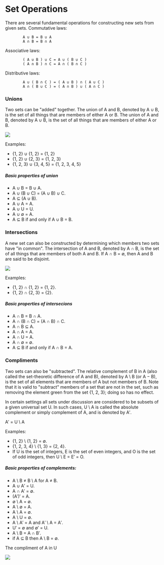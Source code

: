 # Set Operations

There are several fundamental operations for constructing new sets from given sets. 
    Commutative laws:

            A ∪ B = B ∪ A 
            A ∩ B = B ∩ A 

   Associative laws:

            ( A ∪ B ) ∪ C = A ∪ ( B ∪ C ) 
            ( A ∩ B ) ∩ C = A ∩ ( B ∩ C ) 

   Distributive laws:

            A ∪ ( B ∩ C ) = ( A ∪ B ) ∩ ( A ∪ C ) 
            A ∩ ( B ∪ C ) = ( A ∩ B ) ∪ ( A ∩ C ) 
### Unions
Two sets can be "added" together. The union of A and B, denoted by A ∪ B, is the set of all things that are members of either A or B. The union of A and B, denoted by A ∪ B, is the set of all things that are members of either A or B. 

![](https://upload.wikimedia.org/wikipedia/commons/thumb/3/30/Venn0111.svg/220px-Venn0111.svg.png)

Examples:
  - {1, 2} ∪ {1, 2} = {1, 2}
  - {1, 2} ∪ {2, 3} = {1, 2, 3}
  - {1, 2, 3} ∪ {3, 4, 5} = {1, 2, 3, 4, 5}

##### Basic properties of union
  - A ∪ B = B ∪ A.
  - A ∪ (B ∪ C) = (A ∪ B) ∪ C.
  - A ⊆ (A ∪ B).
  - A ∪ A = A.
  - A ∪ U = U.
  - A ∪ ∅ = A.
  - A ⊆ B if and only if A ∪ B = B.
  
  
### Intersections 
A new set can also be constructed by determining which members two sets have "in common". The intersection of A and B, denoted by A ∩ B, is the set of all things that are members of both A and B. If A ∩ B = ∅, then A and B are said to be disjoint. 

![](https://upload.wikimedia.org/wikipedia/commons/thumb/9/99/Venn0001.svg/220px-Venn0001.svg.png)

Examples:
  - {1, 2} ∩ {1, 2} = {1, 2}.
  - {1, 2} ∩ {2, 3} = {2}.
  
##### Basic properties of intersecions
  - A ∩ B = B ∩ A.
  - A ∩ (B ∩ C) = (A ∩ B) ∩ C.
  - A ∩ B ⊆ A.
  - A ∩ A = A.
  - A ∩ U = A.
  - A ∩ ∅ = ∅.
  - A ⊆ B if and only if A ∩ B = A.
        
### Compliments 
 
Two sets can also be "subtracted". The relative complement of B in A (also called the set-theoretic difference of A and B), denoted by A \ B (or A − B), is the set of all elements that are members of A but not members of B. Note that it is valid to "subtract" members of a set that are not in the set, such as removing the element green from the set {1, 2, 3}; doing so has no effect.

In certain settings all sets under discussion are considered to be subsets of a given universal set U. In such cases, U \ A is called the absolute complement or simply complement of A, and is denoted by A′.

 A′ = U \ A

Examples:
  - {1, 2} \ {1, 2} = ∅.
  - {1, 2, 3, 4} \ {1, 3} = {2, 4}.
  - If U is the set of integers, E is the set of even integers, and O is the set of odd integers, then U \ E = E′ = O.

##### Basic properties of complements:
  - A \ B ≠ B \ A for A ≠ B.
  - A ∪ A′ = U.
  - A ∩ A′ = ∅.
  - (A′)′ = A.
  - ∅ \ A = ∅.
  - A \ ∅ = A.
  - A \ A = ∅.
  - A \ U = ∅.
  - A \ A′ = A and A′ \ A = A′.
  - U′ = ∅ and ∅′ = U.
  - A \ B = A ∩ B′.
  - if A ⊆ B then A \ B = ∅.
        
   The compliment of A in U
   
   ![](https://upload.wikimedia.org/wikipedia/commons/thumb/e/eb/Venn1010.svg/220px-Venn1010.svg.png)
